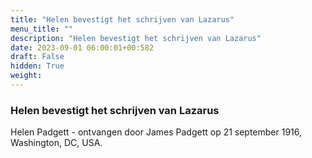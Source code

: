 ```yaml
---
title: "Helen bevestigt het schrijven van Lazarus"
menu_title: ""
description: "Helen bevestigt het schrijven van Lazarus"
date: 2023-09-01 06:00:01+00:582
draft: False
hidden: True
weight:
---
```

### Helen bevestigt het schrijven van Lazarus

Helen Padgett - ontvangen door James Padgett op 21 september 1916, Washington, DC, USA.
